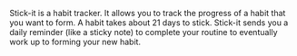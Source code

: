Stick-it is a habit tracker. It allows you to track the progress of a habit that you want to form. A habit takes about 21 days to stick. Stick-it sends you a daily reminder (like a sticky note) to complete your routine to eventually work up to forming your new habit.
